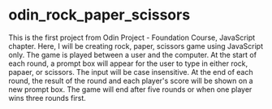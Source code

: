# odin_rock_paper_scissors

This is the first project from Odin Project - Foundation Course, JavaScript chapter.
Here, I will be creating rock, paper, scissors game using JavaScript only.
The game is played between a user and the computer.
At the start of each round, a prompt box will appear for the user to type in either rock, papaer, or scissors. The input will be case insensitive.
At the end of each round, the result of the round and each player's score will be shown on a new prompt box.
The game will end after five rounds or when one player wins three rounds first.